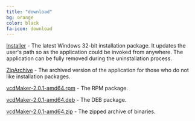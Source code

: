 ```yaml
---
title: "download"
bg: orange
color: black
fa-icon: download
---
```

<dl>
<i class="fa fa-windows fa-stack-2x" aria-hidden="true"></i>
</dl>

[Installer](https://github.com/WojciechRynczuk/Expx/releases/download/v2.0.1/vcdMakerInstaller.msi) - The latest Windows 32-bit installation package. It updates the user's path so as the application could be invoked from anywhere. The application can be fully removed during the uninstallation process.

[ZipArchive](https://github.com/WojciechRynczuk/Expx/releases/download/v2.0.1/vcdMaker.zip) - The archived version of the application for those who do not like installation packages.


<dl>
<i class="fa fa-linux fa-stack-2x" aria-hidden="true"></i>
</dl>


[vcdMaker-2.0.1-amd64.rpm](https://github.com/WojciechRynczuk/Expx/releases/download/v2.0.1/vcdMaker-2.0.1-amd64.rpm) - The RPM package.

[vcdMaker-2.0.1-amd64.deb](https://github.com/WojciechRynczuk/Expx/releases/download/v2.0.1/vcdMaker-2.0.1-amd64.deb) - The DEB package.

[vcdMaker-2.0.1-amd64.zip](https://github.com/WojciechRynczuk/Expx/releases/download/v2.0.1/vcdMaker-2.0.1-amd64.zip) - The zipped archive of binaries.
